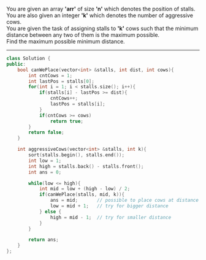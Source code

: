 You are given an array **'arr'** of size **'n'** which denotes the position of stalls.  
You are also given an integer **'k'** which denotes the number of aggressive cows.  
You are given the task of assigning stalls to **'k'** cows such that the minimum distance between any two of them is the maximum possible.  
Find the maximum possible minimum distance.

---
```cpp
class Solution {
public:
    bool canWePlace(vector<int> &stalls, int dist, int cows){
        int cntCows = 1;
        int lastPos = stalls[0];
        for(int i = 1; i < stalls.size(); i++){
            if(stalls[i] - lastPos >= dist){
                cntCows++;
                lastPos = stalls[i];
            }
            if(cntCows >= cows)
                return true;
        }
        return false;
    }

    int aggressiveCows(vector<int> &stalls, int k){
        sort(stalls.begin(), stalls.end());
        int low = 1;
        int high = stalls.back() - stalls.front();
        int ans = 0;

        while(low <= high){
            int mid = low + (high - low) / 2;
            if(canWePlace(stalls, mid, k)){
                ans = mid;       // possible to place cows at distance mid
                low = mid + 1;   // try for bigger distance
            } else {
                high = mid - 1;  // try for smaller distance
            }
        }

        return ans;
    }
};

```